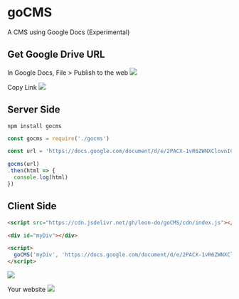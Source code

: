 # goCMS

A CMS using Google Docs (Experimental)

## Get Google Drive URL

In Google Docs, File > Publish to the web
![](https://imgur.com/BtuSUiu.png)

Copy Link
![](https://imgur.com/1x2VqvS.png)

## Server Side

`npm install gocms`

```javascript
const gocms = require('./gocms')

const url = 'https://docs.google.com/document/d/e/2PACX-1vR6ZWNXClovnICVSfMXgWnsOz8m_6SSMJre8eOhsJpplYqLHQIwG1G2RW0eu5pJQri_YD0Znvnel87t/pub'

gocms(url)
.then(html => {
  console.log(html)
})
```


## Client Side

```html
<script src="https://cdn.jsdelivr.net/gh/leon-do/goCMS/cdn/index.js"></script>

<div id="myDiv"></div>

<script>
  goCMS('myDiv', 'https://docs.google.com/document/d/e/2PACX-1vR6ZWNXClovnICVSfMXgWnsOz8m_6SSMJre8eOhsJpplYqLHQIwG1G2RW0eu5pJQri_YD0Znvnel87t/pub');
</script>
```

![](https://imgur.com/6blMBbL.png)

Your website
![](https://imgur.com/RxMHnv0.png)
